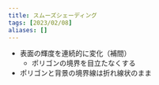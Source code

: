 ```yaml
---
title: スムーズシェーディング
tags: [2023/02/08]
aliases: []
---
```


- 表面の輝度を連続的に変化（補間）
	- ポリゴンの境界を目立たなくする
- ポリゴンと背景の境界線は折れ線状のまま